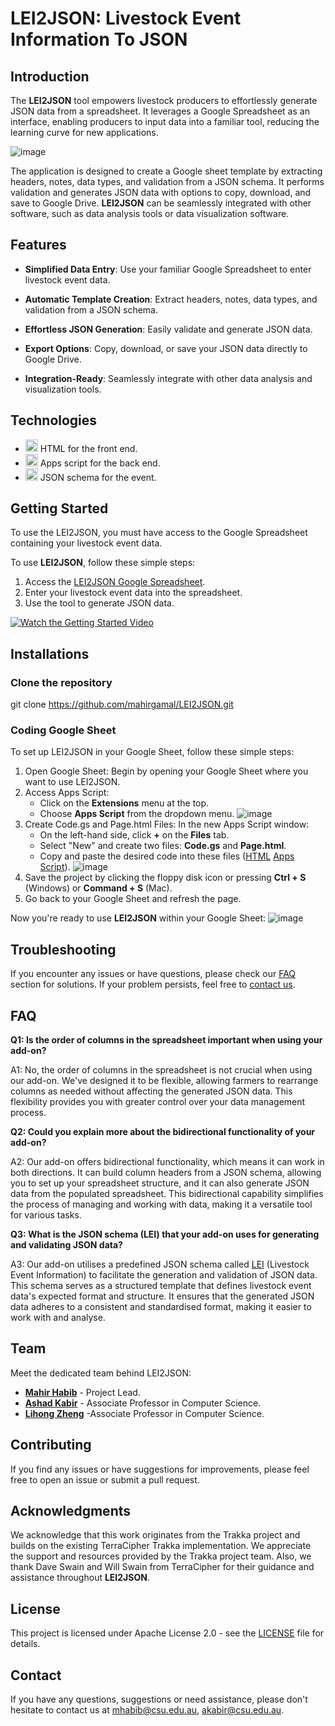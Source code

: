 # LEI2JSON: Livestock Event Information To JSON

## Introduction

The **LEI2JSON** tool empowers livestock producers to effortlessly generate JSON data from a spreadsheet. It leverages a Google Spreadsheet as an interface, enabling producers to input data into a familiar tool, reducing the learning curve for new applications.

![image](https://github.com/mahirgamal/LEI2JSON/assets/86919381/56607112-0c2e-44ca-a3fb-72065994427f)


The application is designed to create a Google sheet template by extracting headers, notes, data types, and validation from a JSON schema. It performs validation and generates JSON data with options to copy, download, and save to Google Drive. **LEI2JSON** can be seamlessly integrated with other software, such as data analysis tools or data visualization software.

## Features

- **Simplified Data Entry**: Use your familiar Google Spreadsheet to enter livestock event data.

- **Automatic Template Creation**: Extract headers, notes, data types, and validation from a JSON schema.

- **Effortless JSON Generation**: Easily validate and generate JSON data.

- **Export Options**: Copy, download, or save your JSON data directly to Google Drive.

- **Integration-Ready**: Seamlessly integrate with other data analysis and visualization tools.

## Technologies

- <img src="https://www.iconpacks.net/icons/2/free-html-icon-1467-thumb.png" alt="HTML Icon" width="20"> HTML for the front end.
- <img src="https://cdn-icons-png.flaticon.com/512/2965/2965300.png" alt="JavaScript Icon" width="20"> Apps script for the back end.
- <img src="https://w7.pngwing.com/pngs/124/578/png-transparent-json-computer-icons-jar-jar-angle-text-rectangle-thumbnail.png" alt="JSON Schema Icon" width="20"> JSON schema for the event.


## Getting Started
To use the LEI2JSON, you must have access to the Google Spreadsheet containing your livestock event data.

To use **LEI2JSON**, follow these simple steps:
1. Access the [LEI2JSON Google Spreadsheet][LEI2JSON].
2. Enter your livestock event data into the spreadsheet.
3. Use the tool to generate JSON data.

[![Watch the Getting Started Video](getting-started-thumbnail.png)](getting-started-video.mp4)

## Installations

### Clone the repository
git clone https://github.com/mahirgamal/LEI2JSON.git

### Coding Google Sheet

To set up LEI2JSON in your Google Sheet, follow these simple steps:
1. Open Google Sheet: Begin by opening your Google Sheet where you want to use LEI2JSON.
2. Access Apps Script:
   - Click on the **Extensions** menu at the top.
   - Choose **Apps Script** from the dropdown menu.
![image](https://github.com/mahirgamal/LEI2JSON/assets/86919381/8b932975-3f68-4bf0-b2ea-fc8696fbccac)
3. Create Code.gs and Page.html Files:
   In the new Apps Script window:
   - On the left-hand side, click **+** on the **Files** tab.
   - Select "New" and create two files: **Code.gs** and **Page.html**.
   - Copy and paste the desired code into these files ([HTML][html] [Apps Script][JavaScript]).
  ![image](https://github.com/mahirgamal/LEI2JSON/assets/86919381/4829d1e4-ad5d-4bc6-9553-9226caa483e4)
4. Save the project by clicking the floppy disk icon or pressing **Ctrl + S** (Windows) or **Command + S** (Mac).
5. Go back to your Google Sheet and refresh the page.

Now you're ready to use **LEI2JSON** within your Google Sheet:
![image](https://github.com/mahirgamal/LEI2JSON/assets/86919381/c74200a4-f16d-464f-bcbd-7bcde07ca913)

## Troubleshooting
If you encounter any issues or have questions, please check our [FAQ](#FAQ) section for solutions. If your problem persists, feel free to [contact us](#Contact).

## FAQ
**Q1: Is the order of columns in the spreadsheet important when using your add-on?**

A1: No, the order of columns in the spreadsheet is not crucial when using our add-on. We've designed it to be flexible, allowing farmers to rearrange columns as needed without affecting the generated JSON data. This flexibility provides you with greater control over your data management process.

**Q2: Could you explain more about the bidirectional functionality of your add-on?**

A2: Our add-on offers bidirectional functionality, which means it can work in both directions. It can build column headers from a JSON schema, allowing you to set up your spreadsheet structure, and it can also generate JSON data from the populated spreadsheet. This bidirectional capability simplifies the process of managing and working with data, making it a versatile tool for various tasks.

**Q3: What is the JSON schema (LEI) that your add-on uses for generating and validating JSON data?**

A3: Our add-on utilises a predefined JSON schema called [LEI](https://github.com/mahirgamal/LEI-schema) (Livestock Event Information) to facilitate the generation and validation of JSON data. This schema serves as a structured template that defines livestock event data's expected format and structure. It ensures that the generated JSON data adheres to a consistent and standardised format, making it easier to work with and analyse.

## Team

Meet the dedicated team behind LEI2JSON:

- [**Mahir Habib**](https://researchoutput.csu.edu.au/en/persons/mahir-habib) - Project Lead.
- [**Ashad Kabir**](https://researchoutput.csu.edu.au/en/persons/akabircsueduau) - Associate Professor in Computer Science.
- [**Lihong Zheng**](https://researchoutput.csu.edu.au/en/persons/lzhengcsueduau) -Associate Professor in Computer Science.

## Contributing
If you find any issues or have suggestions for improvements, please feel free to open an issue or submit a pull request.

## Acknowledgments
We acknowledge that this work originates from the Trakka project and builds on the existing TerraCipher Trakka implementation. We appreciate the support and resources provided by the Trakka project team. Also, we thank Dave Swain and Will Swain from TerraCipher for their guidance and assistance throughout **LEI2JSON**.


## License
This project is licensed under Apache License 2.0 - see the [LICENSE][lic] file for details.

## Contact
If you have any questions, suggestions or need assistance, please don't hesitate to contact us at mhabib@csu.edu.au, akabir@csu.edu.au.

[//]: #
  [LEI2JSON]:  <https://docs.google.com/spreadsheets/d/1bY8gVCLbVUoGXgYd5DosBFXTjOZqGR4kK8yUstpqIBs/edit#gid=0>
  [lic]: <https://github.com/mahirgamal/LEI2JSON/blob/main/LICENSE>
  [html]: <https://github.com/mahirgamal/LEI2JSON/blob/main/src/Page.html>
  [JavaScript]: <https://github.com/mahirgamal/LEI2JSON/blob/main/src/Code.gs>
 
